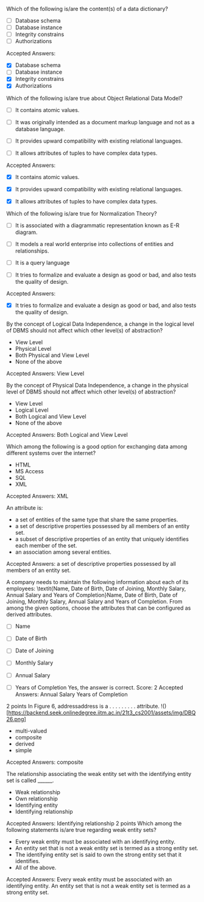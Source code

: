 Which of the following is/are the content(s) of a data dictionary?
- [ ] Database schema
- [ ] Database instance
- [ ] Integrity constrains
- [ ] Authorizations

Accepted Answers:
- [X] Database schema
- [ ] Database instance
- [X] Integrity constrains
- [X] Authorizations

Which of the following is/are true about Object Relational Data Model?
- [ ] It contains atomic values.
- [ ] It was originally intended as a document markup language and not as a database language.
- [ ] It provides upward compatibility with existing relational languages.
- [ ] It allows attributes of tuples to have complex data types.


Accepted Answers:
- [X] It contains atomic values.
- [X] It provides upward compatibility with existing relational languages.
- [X] It allows attributes of tuples to have complex data types.


Which of the following is/are true for Normalization Theory?
- [ ] It is associated with a diagrammatic representation known as E-R diagram.
- [ ] It models a real world enterprise into collections of entities and relationships.
- [ ] It is a query language
- [ ] It tries to formalize and evaluate a design as good or bad, and also tests the quality of design.


Accepted Answers:
- [X] It tries to formalize and evaluate a design as good or bad, and also tests the quality of design.

By the concept of Logical Data Independence, a change in the logical level of DBMS should not affect which other level(s) of abstraction?
- View Level
- Physical Level
- Both Physical and View Level
- None of the above


Accepted Answers:
View Level

By the concept of Physical Data Independence, a change in the physical level of DBMS should not affect which other level(s) of abstraction?
- View Level
- Logical Level
- Both Logical and View Level
- None of the above


Accepted Answers:
Both Logical and View Level

Which among the following is a good option for exchanging data among different systems over the internet?
- HTML
- MS Access
- SQL
- XML


Accepted Answers:
XML

An attribute is:
- a set of entities of the same type that share the same properties.
- a set of descriptive properties possessed by all members of an entity set.
- a subset of descriptive properties of an entity that uniquely identifies each member of the set.
- an association among several entities.

Accepted Answers:
a set of descriptive properties possessed by all members of an entity set.



A company needs to maintain the following information about each of its employees: \textit{Name, Date of Birth, Date of Joining, Monthly Salary, Annual Salary and Years of Completion}Name, Date of Birth, Date of Joining, Monthly Salary, Annual Salary and Years of Completion. From among the given options, choose the attributes that can be configured as derived attributes.
- [ ] Name
- [ ] Date of Birth
- [ ] Date of Joining
- [ ] Monthly Salary
- [ ] Annual Salary
- [ ] Years of Completion
Yes, the answer is correct.
Score: 2
Accepted Answers:
Annual Salary
Years of Completion



2 points
In Figure 6, addressaddress is a . . . . . . . . . attribute.
!()[https://backend.seek.onlinedegree.iitm.ac.in/21t3_cs2001/assets/img/DBQ26.png]

- multi-valued
- composite
- derived
- simple


Accepted Answers:
composite

The relationship associating the weak entity set with the identifying entity set is called ______.
- Weak relationship
- Own relationship
- Identifying entity
- Identifying relationship

Accepted Answers:
Identifying relationship
2 points
Which among the following statements is/are true regarding weak entity sets?
- Every weak entity must be associated with an identifying entity.
- An entity set that is not a weak entity set is termed as a strong entity set.
- The identifying entity set is said to own the strong entity set that it identifies.
- All of the above.

Accepted Answers:
Every weak entity must be associated with an identifying entity.
An entity set that is not a weak entity set is termed as a strong entity set.
